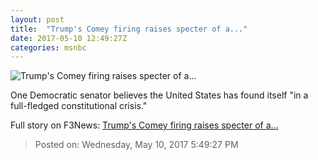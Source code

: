 ```yaml
---
layout: post
title:  "Trump's Comey firing raises specter of a..."
date: 2017-05-10 12:49:27Z
categories: msnbc
---
```


![Trump's Comey firing raises specter of a...](http://www.msnbc.com/sites/msnbc/files/styles/ratio--1_91-1--1200x630/public/gettyimages-598121628_0.jpg?itok=ZK3RnUwS)

One Democratic senator believes the United States has found itself "in a full-fledged constitutional crisis."


Full story on F3News: [Trump's Comey firing raises specter of a...](http://www.f3nws.com/n/hHQgPE)

> Posted on: Wednesday, May 10, 2017 5:49:27 PM
